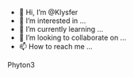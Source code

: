 - 👋 Hi, I’m @Klysfer
- 👀 I’m interested in ...
- 🌱 I’m currently learning ...
- 💞️ I’m looking to collaborate on ...
- 📫 How to reach me ...

<!---
Klysfer/Klysfer is a ✨ special ✨ repository because its `README.md` (this file) appears on your GitHub profile.
You can click the Preview link to take a look at your changes.
--->
Phyton3 
